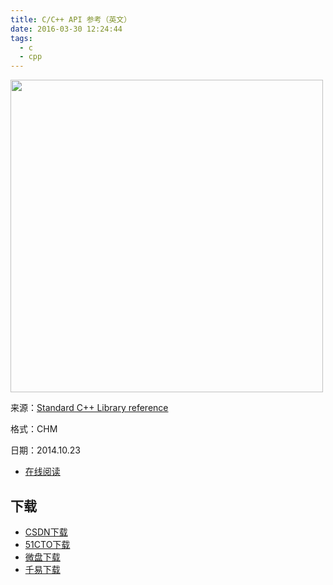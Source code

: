 ```yaml
---
title: C/C++ API 参考（英文）
date: 2016-03-30 12:24:44
tags:
  - c
  - cpp
---
```


<img src='http://ww3.sinaimg.cn/large/841aea59jw1f2eryg7yitj20qv0krthe.jpg' width='500' />

来源：[Standard C++ Library reference](http://www.cplusplus.com/reference/)

格式：CHM

日期：2014.10.23

<!--more-->

+ [在线阅读](http://www.cplusplus.com/reference/)

## 下载 ##

+ [CSDN下载](http://download.csdn.net/download/wizardforcel/8073981)
+ [51CTO下载](http://down.51cto.com/data/1887796)
+ [微盘下载](http://vdisk.weibo.com/s/aADaW4YRiZNl9)
+ [千易下载](http://1000eb.com/1khkb)

